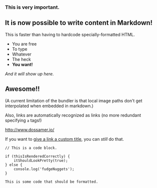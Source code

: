 ### This is very important.

## It is now possible to write content in Markdown! 

This is faster than having to hardcode specially-formatted HTML.

- You are free
- To type
- Whatever 
- The heck
- __You want!__

*And it will show up here.*

## Awesome!!

(A current limitation of the bundler is that local image paths don't get interpolated when embedded in markdown.)


Also, links are automatically recognized as links (no more redundant specifying `a` tags!)

http://www.dossamer.io/

If you want to [give a link a custom title](https://www.google.com/), you can *still* do that. 

```
// This is a code block.

if (thisIsRenderedCorrectly) {
    itShouldLookPretty(true);
} else {
    console.log('fudgeNuggets');
}
```

`This is some code that should be formatted.`